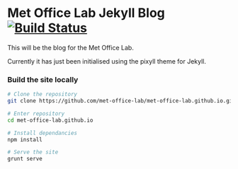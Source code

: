 # Met Office Lab Jekyll Blog [![Build Status](https://travis-ci.org/met-office-lab/met-office-lab.github.io.svg)](https://travis-ci.org/met-office-lab/met-office-lab.github.io)

This will be the blog for the Met Office Lab.

Currently it has just been initialised using the pixyll theme for Jekyll.

### Build the site locally

```bash
# Clone the repository
git clone https://github.com/met-office-lab/met-office-lab.github.io.git

# Enter repository
cd met-office-lab.github.io

# Install dependancies
npm install

# Serve the site
grunt serve
```
